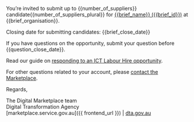 You’re invited to submit up to {{number_of_suppliers}} candidate{{number_of_suppliers_plural}} for [{{brief_name}} ({{brief_id}})]({{frontend_url}}/2/digital-marketplace/opportunities/{{brief_id}}) at {{brief_organisation}}.  
  
Closing date for submitting candidates: {{brief_close_date}}  
   
If you have questions on the opportunity, submit your question before {{question_close_date}}.  
  
Read our guide on [responding to an ICT Labour Hire opportunity](https://marketplace1.zendesk.com/hc/en-gb/articles/360000634456-Responding-to-an-opportunity).  
  
For other questions related to your account, please [contact the Marketplace]({{frontend_url}}/contact-us).  
  
Regards,  
  
The Digital Marketplace team  
Digital Transformation Agency  
[marketplace.service.gov.au]({{ frontend_url }}) | [dta.gov.au](https://dta.gov.au)  
